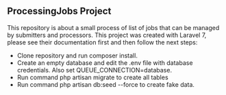 ## ProcessingJobs Project

This repository is about a small process of list of jobs that can be managed by submitters and processors. This project was created with Laravel 7, please see their documentation first and then follow the next steps:

- Clone repository and run composer install.
- Create an empty database and edit the .env file with database credentials. Also set QUEUE_CONNECTION=database.
- Run command php artisan migrate to create all tables
- Run command php artisan db:seed --force to create fake data.
